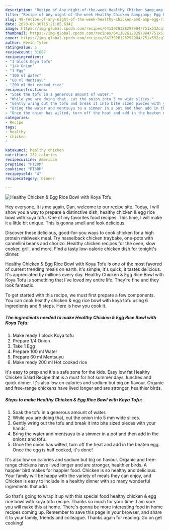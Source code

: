 ```yaml
---
description: "Recipe of Any-night-of-the-week Healthy Chicken &amp;amp; Egg Rice Bowl with Koya Tofu"
title: "Recipe of Any-night-of-the-week Healthy Chicken &amp;amp; Egg Rice Bowl with Koya Tofu"
slug: 48-recipe-of-any-night-of-the-week-healthy-chicken-and-amp-egg-rice-bowl-with-koya-tofu
date: 2020-09-30T15:21:05.634Z
image: https://img-global.cpcdn.com/recipes/6413026128297984/751x532cq70/healthy-chicken-egg-rice-bowl-with-koya-tofu-recipe-main-photo.jpg
thumbnail: https://img-global.cpcdn.com/recipes/6413026128297984/751x532cq70/healthy-chicken-egg-rice-bowl-with-koya-tofu-recipe-main-photo.jpg
cover: https://img-global.cpcdn.com/recipes/6413026128297984/751x532cq70/healthy-chicken-egg-rice-bowl-with-koya-tofu-recipe-main-photo.jpg
author: Kevin Tyler
ratingvalue: 5
reviewcount: 31687
recipeingredient:
- "1 block Koya tofu"
- "1/4 Onion"
- "1 Egg"
- "100 ml Water"
- "60 ml Mentsuyu"
- "200 ml Hot cooked rice"
recipeinstructions:
- "Soak the tofu in a generous amount of water."
- "While you are doing that, cut the onion into 5 mm wide slices."
- "Gently wring out the tofu and break it into bite sized pieces with your hands."
- "Bring the water and mentsuyu to a simmer in a pot and then add in the onions and tofu."
- "Once the onion has wilted, turn off the heat and add in the beaten egg. Once the egg is half cooked, it&#39;s done!"
categories:
- Recipe
tags:
- healthy
- chicken
- 

katakunci: healthy chicken  
nutrition: 282 calories
recipecuisine: American
preptime: "PT29M"
cooktime: "PT38M"
recipeyield: "4"
recipecategory: Dinner

---
```



![Healthy Chicken &amp; Egg Rice Bowl with Koya Tofu](https://img-global.cpcdn.com/recipes/6413026128297984/751x532cq70/healthy-chicken-egg-rice-bowl-with-koya-tofu-recipe-main-photo.jpg)

Hey everyone, it is me again, Dan, welcome to our recipe site. Today, I will show you a way to prepare a distinctive dish, healthy chicken &amp; egg rice bowl with koya tofu. One of my favorites food recipes. This time, I will make it a little bit unique. This is gonna smell and look delicious.

Discover these delicious, good-for-you ways to cook chicken for a high protein midweek meal. Try hasselback chicken traybake, one-pots with cannellini beans and chorizo. Healthy chicken recipes for the oven, slow cooker, grill, and more. Find a tasty low-calorie chicken dish for tonight&#39;s dinner.

Healthy Chicken &amp; Egg Rice Bowl with Koya Tofu is one of the most favored of current trending meals on earth. It's simple, it's quick, it tastes delicious. It's appreciated by millions every day. Healthy Chicken &amp; Egg Rice Bowl with Koya Tofu is something that I've loved my entire life. They're fine and they look fantastic.


To get started with this recipe, we must first prepare a few components. You can cook healthy chicken &amp; egg rice bowl with koya tofu using 6 ingredients and 5 steps. Here is how you cook it.

<!--inarticleads1-->

##### The ingredients needed to make Healthy Chicken &amp; Egg Rice Bowl with Koya Tofu:

1. Make ready 1 block Koya tofu
1. Prepare 1/4 Onion
1. Take 1 Egg
1. Prepare 100 ml Water
1. Prepare 60 ml Mentsuyu
1. Make ready 200 ml Hot cooked rice


It&#39;s easy to prep and it&#39;s a safe zone for the kids. Easy low fat Healthy Chicken Salad Recipe that is a must for hot summer days, lunches and quick dinner. It&#39;s also low on calories and sodium but big on flavour. Organic and free-range chickens have lived longer and are stronger, healthier birds. 

<!--inarticleads2-->

##### Steps to make Healthy Chicken &amp; Egg Rice Bowl with Koya Tofu:

1. Soak the tofu in a generous amount of water.
1. While you are doing that, cut the onion into 5 mm wide slices.
1. Gently wring out the tofu and break it into bite sized pieces with your hands.
1. Bring the water and mentsuyu to a simmer in a pot and then add in the onions and tofu.
1. Once the onion has wilted, turn off the heat and add in the beaten egg. Once the egg is half cooked, it&#39;s done!


It&#39;s also low on calories and sodium but big on flavour. Organic and free-range chickens have lived longer and are stronger, healthier birds. A happier bird makes for happier food. Chicken is so healthy and delicious. Your family will be happy with the variety of meals they can enjoy, and Chicken is easy to include in a healthy dinner with so many wonderful ingredients that add. 

So that's going to wrap it up with this special food healthy chicken &amp; egg rice bowl with koya tofu recipe. Thanks so much for your time. I am sure you will make this at home. There's gonna be more interesting food in home recipes coming up. Remember to save this page in your browser, and share it to your family, friends and colleague. Thanks again for reading. Go on get cooking!
